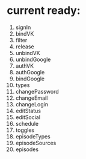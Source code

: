 # current ready:

1) signIn
2) bindVK
3) filter
4) release
5) unbindVK
6) unbindGoogle
7) authVK
8) authGoogle
9) bindGoogle
10) types
11) changePassword
12) changeEmail
13) changeLogin
14) editStatus
15) editSocial
16) schedule
17) toggles
18) episodeTypes
19) episodeSources
20) episodes